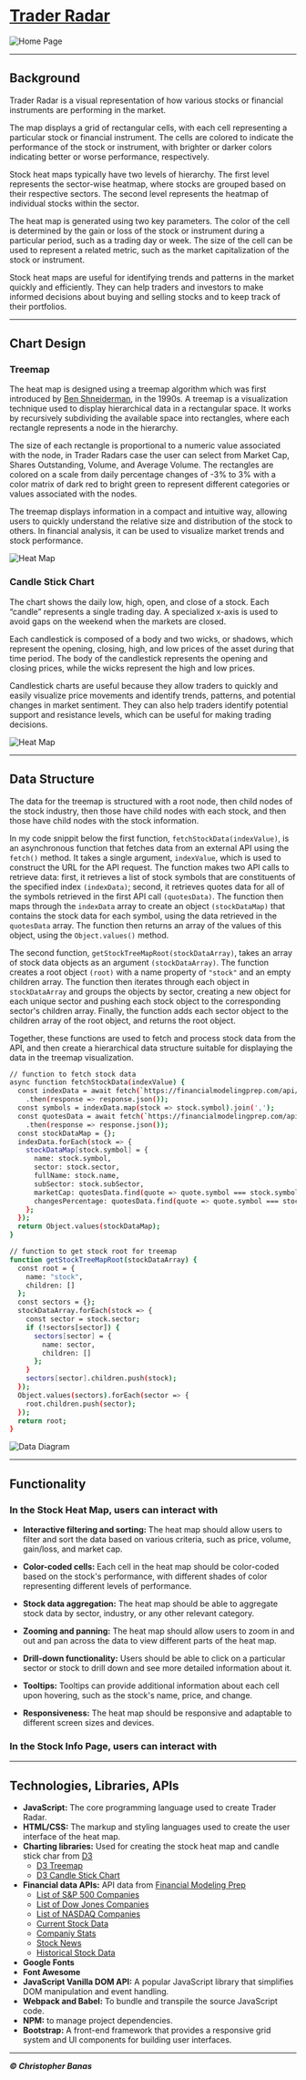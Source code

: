 # [Trader Radar](https://chrisbanas.github.io/trader_radar/)

 ![Home Page](./assets/trader_radar_home.JPG)

---------------------
## Background

Trader Radar is a visual representation of how various stocks or financial instruments are performing in the market.





The map displays a grid of rectangular cells, with each cell representing a particular stock or financial instrument. The cells are colored to indicate the performance of the stock or instrument, with brighter or darker colors indicating better or worse performance, respectively.

Stock heat maps typically have two levels of hierarchy. The first level represents the sector-wise heatmap, where stocks are grouped based on their respective sectors. The second level represents the heatmap of individual stocks within the sector.

The heat map is generated using two key parameters. The color of the cell is determined by the gain or loss of the stock or instrument during a particular period, such as a trading day or week. The size of the cell can be used to represent a related metric, such as the market capitalization of the stock or instrument.

Stock heat maps are useful for identifying trends and patterns in the market quickly and efficiently. They can help traders and investors to make informed decisions about buying and selling stocks and to keep track of their portfolios.

---------------------
## Chart Design

### Treemap

The heat map is designed using a treemap algorithm which was first introduced by [Ben Shneiderman](https://www.cs.umd.edu/hcil/treemap-history/), in the 1990s. A treemap is a visualization technique used to display hierarchical data in a rectangular space. It works by recursively subdividing the available space into rectangles, where each rectangle represents a node in the hierarchy.

The size of each rectangle is proportional to a numeric value associated with the node, in Trader Radars case the user can select from Market Cap, Shares Outstanding, Volume, and Average Volume. The rectangles are colored on a scale from daily percentage changes of -3% to 3% with a color matrix of dark red to bright green to represent different categories or values associated with the nodes.

The treemap displays information in a compact and intuitive way, allowing users to quickly understand the relative size and distribution of the stock to others. In financial analysis, it can be used to visualize market trends and stock performance.

![Heat Map](./assets/heatmap.JPG)

### Candle Stick Chart

The chart shows the daily low, high, open, and close of a stock. Each “candle” represents a single trading day. A specialized x-axis is used to avoid gaps on the weekend when the markets are closed.

Each candlestick is composed of a body and two wicks, or shadows, which represent the opening, closing, high, and low prices of the asset during that time period. The body of the candlestick represents the opening and closing prices, while the wicks represent the high and low prices.

Candlestick charts are useful because they allow traders to quickly and easily visualize price movements and identify trends, patterns, and potential changes in market sentiment. They can also help traders identify potential support and resistance levels, which can be useful for making trading decisions.

![Heat Map](./assets/candle.JPG)

---------------------
## Data Structure
The data for the treemap is structured with a root node, then child nodes of the stock industry, then those have child nodes with each stock, and then those have child nodes with the stock information.

In my code snippit below the first function, ```fetchStockData(indexValue)```, is an asynchronous function that fetches data from an external API using the ```fetch()``` method. It takes a single argument, ```indexValue```, which is used to construct the URL for the API request. The function makes two API calls to retrieve data: first, it retrieves a list of stock symbols that are constituents of the specified index ```(indexData)```; second, it retrieves quotes data for all of the symbols retrieved in the first API call ```(quotesData)```. The function then maps through the ```indexData``` array to create an object ```(stockDataMap)``` that contains the stock data for each symbol, using the data retrieved in the ```quotesData``` array. The function then returns an array of the values of this object, using the ```Object.values()``` method.

The second function, ```getStockTreeMapRoot(stockDataArray)```, takes an array of stock data objects as an argument ```(stockDataArray)```. The function creates a root object ```(root)``` with a name property of ```"stock"``` and an empty children array. The function then iterates through each object in ```stockDataArray``` and groups the objects by sector, creating a new object for each unique sector and pushing each stock object to the corresponding sector's children array. Finally, the function adds each sector object to the children array of the root object, and returns the root object.

Together, these functions are used to fetch and process stock data from the API, and then create a hierarchical data structure suitable for displaying the data in the treemap visualization.

```sh
// function to fetch stock data
async function fetchStockData(indexValue) {
  const indexData = await fetch(`https://financialmodelingprep.com/api/v3/${indexValue}_constituent?apikey=${apiKey}`)
    .then(response => response.json());
  const symbols = indexData.map(stock => stock.symbol).join(',');
  const quotesData = await fetch(`https://financialmodelingprep.com/api/v3/quote/${symbols}?apikey=${apiKey}`)
    .then(response => response.json());
  const stockDataMap = {};
  indexData.forEach(stock => {
    stockDataMap[stock.symbol] = {
      name: stock.symbol,
      sector: stock.sector,
      fullName: stock.name,
      subSector: stock.subSector,
      marketCap: quotesData.find(quote => quote.symbol === stock.symbol).marketCap,
      changesPercentage: quotesData.find(quote => quote.symbol === stock.symbol).changesPercentage
    };
  });
  return Object.values(stockDataMap);
}

// function to get stock root for treemap
function getStockTreeMapRoot(stockDataArray) {
  const root = {
    name: "stock",
    children: []
  };
  const sectors = {};
  stockDataArray.forEach(stock => {
    const sector = stock.sector;
    if (!sectors[sector]) {
      sectors[sector] = {
        name: sector,
        children: []
      };
    }
    sectors[sector].children.push(stock);
  });
  Object.values(sectors).forEach(sector => {
    root.children.push(sector);
  });
  return root;
}
```


![Data Diagram](./assets/data_diagram.png)

---------------------
## Functionality

### In the Stock Heat Map, users can interact with

- **Interactive filtering and sorting:** The heat map should allow users to filter and sort the data based on various criteria, such as price, volume, gain/loss, and market cap.
- **Color-coded cells:** Each cell in the heat map should be color-coded based on the stock's performance, with different shades of color representing different levels of performance.
- **Stock data aggregation:** The heat map should be able to aggregate stock data by sector, industry, or any other relevant category.
- **Zooming and panning:** The heat map should allow users to zoom in and out and pan across the data to view different parts of the heat map.

- **Drill-down functionality:** Users should be able to click on a particular sector or stock to drill down and see more detailed information about it.
- **Tooltips:** Tooltips can provide additional information about each cell upon hovering, such as the stock's name, price, and change.

- **Responsiveness:** The heat map should be responsive and adaptable to different screen sizes and devices.

### In the Stock Info Page, users can interact with



---------------------
## Technologies, Libraries, APIs

- **JavaScript:** The core programming language used to create Trader Radar.
- **HTML/CSS:** The markup and styling languages used to create the user interface of the heat map.
- **Charting libraries:** Used for creating the stock heat map and candle stick char from [D3](https://d3js.org/)
    - [D3 Treemap](https://observablehq.com/@d3/treemap)
    - [D3 Candle Stick Chart](https://observablehq.com/@d3/candlestick-chart)
- **Financial data APIs:** API data from [Financial Modeling Prep](https://site.financialmodelingprep.com/developer/docs/)
    - [List of S&P 500 Companies](https://site.financialmodelingprep.com/developer/docs/list-of-sp-500-companies-api/)
    - [List of Dow Jones Companies](https://site.financialmodelingprep.com/developer/docs/list-of-nasdaq-companies-api/)
    - [List of NASDAQ Companies](https://site.financialmodelingprep.com/developer/docs/list-of-dow-companies-api/)
    - [Current Stock Data](https://site.financialmodelingprep.com/developer/docs/stock-api/)
    - [Companiy Stats](https://site.financialmodelingprep.com/developer/docs/companies-key-stats-free-api/)
    - [Stock News](https://site.financialmodelingprep.com/developer/docs/stock-news-api/)
    - [Historical Stock Data](https://site.financialmodelingprep.com/developer/docs/historical-stock-data-free-api/#Historical-Daily-Prices)
- **Google Fonts**
- **Font Awesome**
- **JavaScript Vanilla DOM API:** A popular JavaScript library that simplifies DOM manipulation and event handling.
- **Webpack and Babel:** To bundle and transpile the source JavaScript code.
- **NPM:** to manage project dependencies.
- **Bootstrap:** A front-end framework that provides a responsive grid system and UI components for building user interfaces.

---------------------
***© Christopher Banas***
